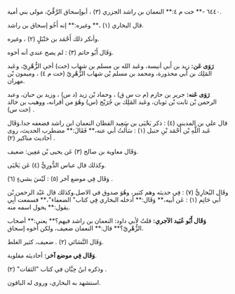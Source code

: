 ٦٤٤٠ -** خت م ٤:** النعمان بن راشد الجزري (٣) ، أبوإسحاق الرَّقِّيّ، مولى بني أمية.

قال البخاري (١) ،** وغيره:** إنه أَخُو إسحاق بن راشد.

وأنكر ذلك أَحْمَد بن حَنْبَلٍ (٢) ، وغيره.

وَقَال أَبُو حاتم (٣) : لم يصح عندي أنه أخوه.

**رَوَى عَن:** زيد بن أَبي أنيسة، وعَبد الله بن مسلم بن شهاب (خت) أخي الزُّهْرِيّ، وعَبد المَلِك بن أَبي محذورة، ومحمد بن مسلم بْن شهاب الزُّهْرِيّ (خت م ٤) ، وميمون بْن مهران.

**رَوَى عَنه:** جرير بن حازم (م ت س ق) ، وحماد بْن زيد (د س) ، وزيد بن حبان، وعبد الرحمن بْن ثابت بْن ثوبان، وعَبد المَلِك بن جُرَيْج (س) وهُوَ من أقرانه، ووهيب بن خالد (خت س) .

قال علي بن المديني (٤) : ذكر يَحْيَى بن سَعِيد القطان النعمان ابن راشد فضعفه جدا.وَقَال عَبد اللَّهِ بْن أَحْمَد بْنِ حنبل (١) : سَأَلتُ أبي عنه،** فَقَالَ:** مضطرب الحديث، روى أحاديث مناكير (٢) .

وَقَال معاوية بن صالح (٣) عَن يحيى بْن مَعِين: ضعيف.

وكذلك قال عباس الدُّورِيُّ (٤) عَن يَحْيَى.

وَقَال فِي موضع آخر (٥) : لَيْسَ بشيءٍ (٦) .

وقَال البُخارِيُّ (٧) : فِي حديثه وهم كثير، وهُوَ صدوق في الاصل.وكذلك قال عَبْد الرحمن بْن أَبي حَاتِم (١) : عَن أبيه،** وَقَال:** أدخله البخاري فِي كتاب" الضعفاء"،** فسمعت أَبِي يقول:** يحول اسمه منه.

**وَقَال أَبُو عُبَيد الآجري:** قلتُ لأبي داود: النعمان بن راشد فيهم؟** يعني:** أصحاب الزُّهْرِيّ؟** قال:** النعمان ضعيف، ولكن أخوه إسحاق.

وَقَال النَّسَائي (٢) . ضعيف، كثير الغلط.

**وَقَال فِي موضع آخر:** أحاديثه مقلوبة.

وذكره ابنُ حِبَّان في كتاب "الثقات" (٢) .

استشهد به البخاري، وروى له الباقون.